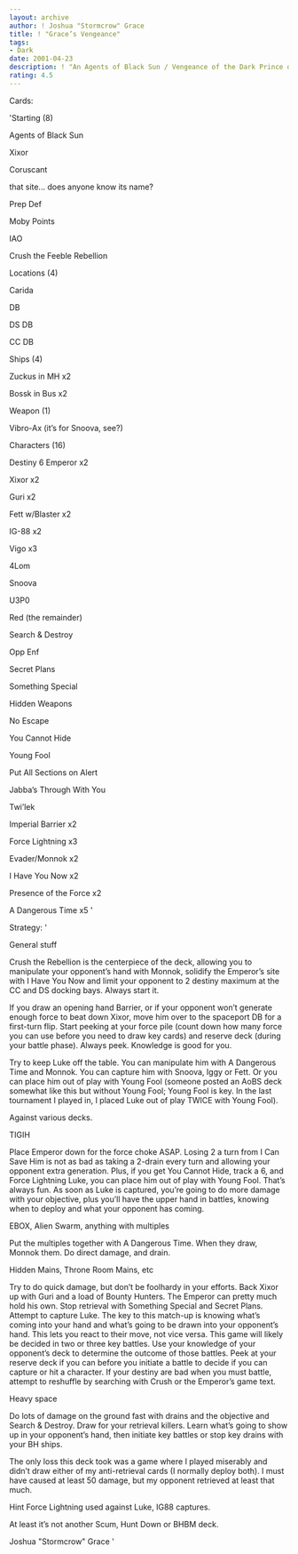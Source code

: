 ```yaml
---
layout: archive
author: ! Joshua "Stormcrow" Grace
title: ! "Grace’s Vengeance"
tags:
- Dark
date: 2001-04-23
description: ! "An Agents of Black Sun / Vengeance of the Dark Prince deck that lets you have lots of fun with pasty-face."
rating: 4.5
---
```

Cards: 

'Starting (8)

Agents of Black Sun

Xixor

Coruscant

that site... does anyone know its name?

Prep Def

Moby Points

IAO

Crush the Feeble Rebellion


Locations (4)

Carida

 DB

DS  DB

CC  DB


Ships (4)

Zuckus in MH x2

Bossk in Bus x2


Weapon (1)

Vibro-Ax (it’s for Snoova, see?)


Characters (16)

Destiny 6 Emperor x2

Xixor x2

Guri x2

Fett w/Blaster x2

IG-88 x2

Vigo x3

4Lom

Snoova

U3P0


Red (the remainder)

Search & Destroy

Opp Enf

Secret Plans

Something Special

Hidden Weapons

No Escape

You Cannot Hide

Young Fool

Put All Sections on Alert

Jabba’s Through With You

Twi’lek

Imperial Barrier x2

Force Lightning x3

Evader/Monnok x2

I Have You Now x2

Presence of the Force x2

A Dangerous Time x5 '

Strategy: '

General stuff


Crush the Rebellion is the centerpiece of the deck, allowing you to manipulate your opponent’s hand with Monnok, solidify the Emperor’s site with I Have You Now and limit your opponent to 2 destiny maximum at the CC and DS docking bays. Always start it.


If you draw an opening hand Barrier, or if your opponent won’t generate enough force to beat down Xixor, move him over to the spaceport DB for a first-turn flip. Start peeking at your force pile (count down how many force you can use before you need to draw key cards) and reserve deck (during your battle phase). Always peek. Knowledge is good for you.


Try to keep Luke off the table. You can manipulate him with A Dangerous Time and Monnok. You can capture him with Snoova, Iggy or Fett. Or you can place him out of play with Young Fool (someone posted an AoBS deck somewhat like this but without Young Fool; Young Fool is key. In the last tournament I played in, I placed Luke out of play TWICE with Young Fool).


Against various decks.


TIGIH

Place Emperor down for the force choke ASAP. Losing 2 a turn from I Can Save Him is not as bad as taking a 2-drain every turn and allowing your opponent extra generation. Plus, if you get You Cannot Hide, track a 6, and Force Lightning Luke, you can place him out of play with Young Fool. That’s always fun. As soon as Luke is captured, you’re going to do more damage with your objective, plus you’ll have the upper hand in battles, knowing when to deploy and what your opponent has coming.


EBOX, Alien Swarm, anything with multiples

Put the multiples together with A Dangerous Time. When they draw, Monnok them. Do direct damage, and drain.


Hidden Mains, Throne Room Mains, etc

Try to do quick damage, but don’t be foolhardy in your efforts. Back Xixor up with Guri and a load of Bounty Hunters. The Emperor can pretty much hold his own. Stop retrieval with Something Special and Secret Plans. Attempt to capture Luke. The key to this match-up is knowing what’s coming into your hand and what’s going to be drawn into your opponent’s hand. This lets you react to their move, not vice versa. This game will likely be decided in two or three key battles. Use your knowledge of your opponent’s deck to determine the outcome of those battles. Peek at your reserve deck if you can before you initiate a battle to decide if you can capture or hit a character. If your destiny are bad when you must battle, attempt to reshuffle by searching with Crush or the Emperor’s game text.


Heavy space

Do lots of damage on the ground fast with drains and the objective and Search & Destroy. Draw for your retrieval killers. Learn what’s going to show up in your opponent’s hand, then initiate key battles or stop key drains with your BH ships.


The only loss this deck took was a game where I played miserably and didn’t draw either of my anti-retrieval cards (I normally deploy both). I must have caused at least 50 damage, but my opponent retrieved at least that much.


Hint Force Lightning used against Luke, IG88 captures.


At least it’s not another Scum, Hunt Down or BHBM deck.


Joshua "Stormcrow" Grace '